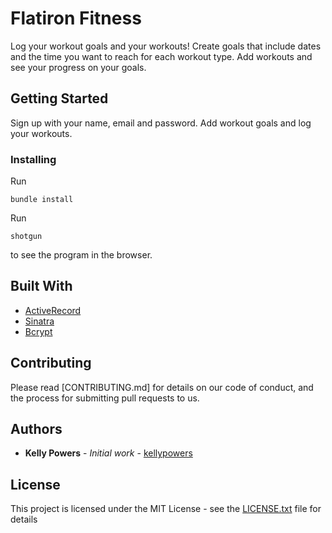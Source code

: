 # Flatiron Fitness

Log your workout goals and your workouts! Create goals that include dates and the time you want to reach for each workout type.  Add workouts and see your progress on your goals.

## Getting Started

Sign up with your name, email and password.
Add workout goals and log your workouts.



### Installing

Run 
```
bundle install
```

Run 
```
shotgun
```
to see the program in the browser.



## Built With
* [ActiveRecord](https://github.com/sinatra-activerecord/sinatra-activerecord)
* [Sinatra](http://sinatrarb.com/) 
* [Bcrypt](https://www.npmjs.com/package/bcrypt) 


## Contributing

Please read [CONTRIBUTING.md] for details on our code of conduct, and the process for submitting pull requests to us.

## Authors

* **Kelly Powers** - *Initial work* - [kellypowers](https://github.com/kellypowers)


## License

This project is licensed under the MIT License - see the [LICENSE.txt](LICENSE.txt) file for details


